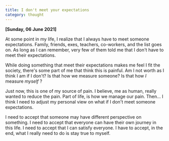 ```yaml
---
title: I don't meet your expectations
category: thought
---
```


**[Sunday, 06 June 2021]**

At some point in my life, I realize that I always have to meet someone expectations. Family, friends, exes, teachers, co-workers, and the list goes on. As long as I can remember, very few of them told me that I don't  have to meet their expectations.

While doing something that meet their expectations makes me feel I fit the society, there's some part of me that think this is painful. Am I not worth as I think I am if I don't? Is that how we measure someone? Is that how *I* measure *myself* ?

Just now, this is one of my source of pain. I believe, me as human, really wanted to reduce the pain. Part of life, is how we manage our pain. Then... I think I need to adjust my personal view on what if I don't meet someone expectations.

I need to accept that someone may have different perspective on something. I need to accept that everyone can have their own journey in this life. I need to accept that I can satisfy everyone. I have to accept, in the end, what I really need to do is stay true to myself.
